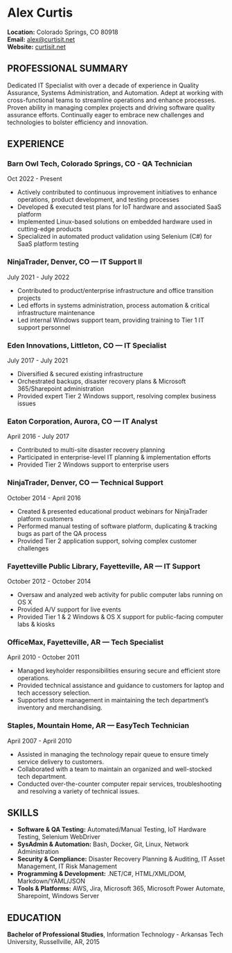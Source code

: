 # Alex Curtis
**Location:** Colorado Springs, CO 80918  
**Email:** [alex@curtisit.net](mailto:alex@curtisit.net)  
**Website:** [curtisit.net](https://curtisit.net)  

## PROFESSIONAL SUMMARY
Dedicated IT Specialist with over a decade of experience in Quality Assurance, Systems Administration, and Automation. Adept at working with cross-functional teams to streamline operations and enhance processes. Proven ability in managing complex projects and driving software quality assurance efforts. Continually eager to embrace new challenges and technologies to bolster efficiency and innovation.

## EXPERIENCE

### Barn Owl Tech, Colorado Springs, CO - QA Technician
Oct 2022 - Present
- Actively contributed to continuous improvement initiatives to enhance operations, product development, and testing processes
- Developed & executed test plans for IoT hardware and associated SaaS platform
- Implemented Linux-based solutions on embedded hardware used in cutting-edge products
- Specialized in automated product validation using Selenium (C#) for SaaS platform testing

### NinjaTrader, Denver, CO — IT Support II
July 2021 - July 2022
- Contributed to product/enterprise infrastructure and office transition projects
- Led efforts in systems administration, process automation & critical infrastructure maintenance
- Led internal Windows support team, providing training to Tier 1 IT support personnel

### Eden Innovations, Littleton, CO — IT Specialist
July 2017 - July 2021
- Diversified & secured existing infrastructure
- Orchestrated backups, disaster recovery plans & Microsoft 365/Sharepoint administration
- Provided expert Tier 2 Windows support, resolving complex business issues

### Eaton Corporation, Aurora, CO — IT Analyst
April 2016 - July 2017
- Contributed to multi-site disaster recovery planning
- Participated in enterprise-level IT planning & implementation efforts
- Provided Tier 2 Windows support to enterprise users

### NinjaTrader, Denver, CO — Technical Support
October 2014 - April 2016
- Created & presented educational product webinars for NinjaTrader platform customers
- Performed manual testing of software platform, duplicating & tracking bugs as part of the QA process
- Provided Tier 2 application support, solving complex customer challenges

### Fayetteville Public Library, Fayetteville, AR — IT Support
October 2012 - October 2014
- Oversaw and analyzed web activity for public computer labs running on OS X
- Provided A/V support for live events
- Provided Tier 1 & 2 Windows & OS X support for public-facing computer labs & kiosks

### OfficeMax, Fayetteville, AR — Tech Specialist
April 2010 - October 2011
- Managed keyholder responsibilities ensuring secure and efficient store operations.
- Provided technical assistance and guidance to customers for laptop and tech accessory selection.
- Supported store management in maintaining the tech department’s inventory and merchandising.

### Staples, Mountain Home, AR — EasyTech Technician
April 2007 - April 2010
- Assisted in managing the technology repair queue to ensure timely service delivery to customers.
- Collaborated with a team to maintain an organized and well-stocked tech department.
- Conducted over-the-counter computer repair services, troubleshooting and resolving a variety of technical issues.

## SKILLS
- **Software & QA Testing:** Automated/Manual Testing, IoT Hardware Testing, Selenium WebDriver
- **SysAdmin & Automation:** Bash, Docker, Git, Linux, Network Administration
- **Security & Compliance:** Disaster Recovery Planning & Auditing, IT Asset Management, IT Risk Management
- **Programming & Development:** .NET/C#, HTML/XML/DOM, Markdown/YAML/JSON
- **Tools & Platforms:** AWS, Jira, Microsoft 365, Microsoft Power Automate, Sharepoint, Windows Server

## EDUCATION
**Bachelor of Professional Studies**, Information Technology - Arkansas Tech University, Russellville, AR, 2015
